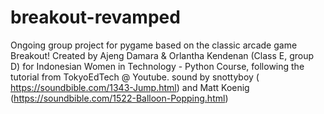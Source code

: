 # breakout-revamped
Ongoing group project for pygame based on the classic arcade game Breakout!
Created by Ajeng Damara & Orlantha Kendenan (Class E, group D) for Indonesian Women in Technology - Python Course,
following the tutorial from TokyoEdTech @ Youtube. sound by snottyboy ( https://soundbible.com/1343-Jump.html) and Matt Koenig (https://soundbible.com/1522-Balloon-Popping.html)
